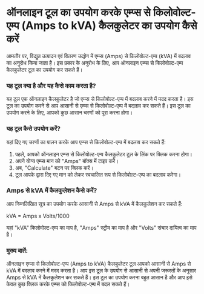 ऑनलाइन टूल का उपयोग करके एम्प्स से किलोवोल्ट-एम्प (Amps to kVA) कैलकुलेटर का उपयोग कैसे करें
============================================================================================

आमतौर पर, विद्युत उत्पादन एवं वितरण उद्योग में एम्प्स (Amps) से किलोवोल्ट-एम्प (kVA) में बदलाव का अनुरोध किया जाता है। इस प्रकार के अनुरोध के लिए, आप ऑनलाइन एम्प्स से किलोवोल्ट-एम्प कैलकुलेटर टूल का उपयोग कर सकते हैं।

### यह टूल क्या है और यह कैसे काम करता है?

यह टूल एक ऑनलाइन कैलकुलेटर है जो एम्प्स से किलोवोल्ट-एम्प में बदलाव करने में मदद करता है। इस टूल का उपयोग करने से आप आसानी से एम्प्स से किलोवोल्ट-एम्प में बदलाव कर सकते हैं। इस टूल का उपयोग करने के लिए, आपको कुछ आसान चरणों को पूरा करना होगा।

### यह टूल कैसे उपयोग करें?

यहां दिए गए चरणों का पालन करके आप एम्प्स से किलोवोल्ट-एम्प में बदलाव कर सकते हैं:

1. पहले, आपको ऑनलाइन एम्प्स से किलोवोल्ट-एम्प कैलकुलेटर टूल के लिंक पर क्लिक करना होगा।
2. अपने योग्य एम्प्स मान को "Amps" बॉक्स में टाइप करें।
3. अब, "Calculate" बटन पर क्लिक करें।
4. टूल आपके द्वारा दिए गए मान को लेकर स्वचालित रूप से किलोवोल्ट-एम्प का बदलाव करेगा।

### Amps से kVA में कैलकुलेशन कैसे करें?

आप निम्नलिखित सूत्र का उपयोग करके आसानी से Amps से kVA में कैलकुलेशन कर सकते हैं:

kVA = Amps x Volts/1000

यहां "kVA" किलोवोल्ट-एम्प का माप है, "Amps" स्ट्रीम का माप है और "Volts" संचार दायित्व का माप है।

### मुख्य बातें:

ऑनलाइन एम्प्स से किलोवोल्ट-एम्प (Amps to kVA) कैलकुलेटर टूल आपको आसानी से Amps से kVA में बदलाव करने में मदद करता है। आप इस टूल के उपयोग से आसानी से अपनी जरूरतों के अनुसार Amps से kVA में कैलकुलेशन कर सकते हैं। इस टूल का उपयोग करना बहुत आसान है और आप इसे केवल कुछ क्लिक करके एम्प्स को किलोवोल्ट-एम्प में बदल सकते हैं।